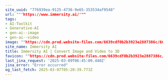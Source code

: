 ```yaml
---
site_uuid: "776939ea-9125-4736-9e65-353534af9548"
url: ""'https://www.immersity.ai/'""
tags:
- AI-Toolkit
- Generative-AI
- gen-ai--image
- gen-ai--video
image: ""https://cdn.prod.website-files.com/6639cdf0b2b3923e2887386c/664e3106d07f80a0d64e79ff_IAI_Opengraph.jpg""
site_name: Immersity AI
title: Immersity AI | Convert Image and Video to 3D
favicon: ""https://cdn.prod.website-files.com/6639cdf0b2b3923e2887386c/66478cab0edee878c79cf0a8_IAI_FAVICON.png""
last_jina_request: '2025-03-09T06:45:09.440Z'
jina_error: "Error occurred"
og_last_fetch: 2025-03-07T05:20:39.773Z
---
```



